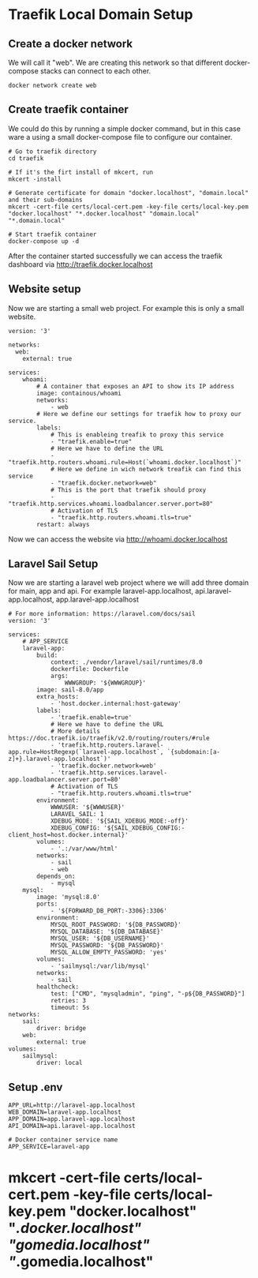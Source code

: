 # Traefik Local Domain Setup

## Create a docker network
We will call it "web". We are creating this network so that different docker-compose stacks can connect to each other.

```
docker network create web
```
## Create traefik container
We could do this by running a simple docker command, but in this case ware a using a small docker-compose file to configure our container.

```
# Go to traefik directory
cd traefik

# If it's the firt install of mkcert, run
mkcert -install

# Generate certificate for domain "docker.localhost", "domain.local" and their sub-domains
mkcert -cert-file certs/local-cert.pem -key-file certs/local-key.pem "docker.localhost" "*.docker.localhost" "domain.local" "*.domain.local"

# Start traefik container 
docker-compose up -d
```
After the container started successfully we can access the traefik dashboard via http://traefik.docker.localhost

## Website setup
Now we are starting a small web project. For example this is only a small website.

```
version: '3'

networks:
  web:
    external: true

services:
    whoami:
        # A container that exposes an API to show its IP address
        image: containous/whoami
        networks:
            - web
        # Here we define our settings for traefik how to proxy our service.
        labels:
            # This is enableing treafik to proxy this service
            - "traefik.enable=true"
            # Here we have to define the URL
            - "traefik.http.routers.whoami.rule=Host(`whoami.docker.localhost`)"
            # Here we define in wich network treafik can find this service
            - "traefik.docker.network=web"
            # This is the port that traefik should proxy
            - "traefik.http.services.whoami.loadbalancer.server.port=80"
            # Activation of TLS
            - "traefik.http.routers.whoami.tls=true"
        restart: always
```

Now we can access the website via http://whoami.docker.localhost

## Laravel Sail Setup
Now we are starting a laravel web project where we will add three domain for main, app and api. For example laravel-app.localhost, api.laravel-app.localhost, app.laravel-app.localhost

```
# For more information: https://laravel.com/docs/sail
version: '3'

services:
    # APP_SERVICE
    laravel-app:
        build:
            context: ./vendor/laravel/sail/runtimes/8.0
            dockerfile: Dockerfile
            args:
                WWWGROUP: '${WWWGROUP}'
        image: sail-8.0/app
        extra_hosts:
            - 'host.docker.internal:host-gateway'
        labels:
            - 'traefik.enable=true'
            # Here we have to define the URL
            # More details https://doc.traefik.io/traefik/v2.0/routing/routers/#rule
            - 'traefik.http.routers.laravel-app.rule=HostRegexp(`laravel-app.localhost`, `{subdomain:[a-z]+}.laravel-app.localhost`)'
            - 'traefik.docker.network=web'
            - 'traefik.http.services.laravel-app.loadbalancer.server.port=80'
            # Activation of TLS
            - "traefik.http.routers.whoami.tls=true"
        environment:
            WWWUSER: '${WWWUSER}'
            LARAVEL_SAIL: 1
            XDEBUG_MODE: '${SAIL_XDEBUG_MODE:-off}'
            XDEBUG_CONFIG: '${SAIL_XDEBUG_CONFIG:-client_host=host.docker.internal}'
        volumes:
            - '.:/var/www/html'
        networks:
            - sail
            - web
        depends_on:
            - mysql
    mysql:
        image: 'mysql:8.0'
        ports:
            - '${FORWARD_DB_PORT:-3306}:3306'
        environment:
            MYSQL_ROOT_PASSWORD: '${DB_PASSWORD}'
            MYSQL_DATABASE: '${DB_DATABASE}'
            MYSQL_USER: '${DB_USERNAME}'
            MYSQL_PASSWORD: '${DB_PASSWORD}'
            MYSQL_ALLOW_EMPTY_PASSWORD: 'yes'
        volumes:
            - 'sailmysql:/var/lib/mysql'
        networks:
            - sail
        healthcheck:
            test: ["CMD", "mysqladmin", "ping", "-p${DB_PASSWORD}"]
            retries: 3
            timeout: 5s
networks:
    sail:
        driver: bridge
    web:
        external: true
volumes:
    sailmysql:
        driver: local

```

## Setup .env
```
APP_URL=http://laravel-app.localhost
WEB_DOMAIN=laravel-app.localhost
APP_DOMAIN=app.laravel-app.localhost
API_DOMAIN=api.laravel-app.localhost

# Docker container service name
APP_SERVICE=laravel-app
```


# mkcert -cert-file certs/local-cert.pem -key-file certs/local-key.pem "docker.localhost" "*.docker.localhost" "gomedia.localhost" "*.gomedia.localhost"
